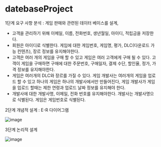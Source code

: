 # datebaseProject

1단계 요구 사항 분석 : 게임 판매와 관련된 데이터 베이스를 설계, 
* 고객을 관리하기 위해 이메일, 이름, 전화번호, 생년월일, 아이디, 적립금을 저장한다. 
* 회원은 아이디로 식별한다. 게임에 대한 게임번호, 게임명, 평가, DLC(다운로드 가능 컨텐츠), 장르 정보를 유지해야한다. 
* 고객은 여러 개의 게임을 구매 할 수 있고 게임은 여러 고객에게 구매 될 수 있다. 고객이 게임을 구매하면 구매에 대한 주문번호, 구매일자, 결제 수단, 할인율, 정가, 가격 정보를 유지해야한다. 
* 게임은 여러개의 DLC와 장르를 가질 수 있다. 게임 개발사는 여러개의 게임을 업로드 할 수 있고 하나의 게임은 하나의 개발사에서만 만들어진다, 게임 개발사가 게임을 업로드 할때는 제한 연령과 업로드 날짜 정보를 유지해야 한다. 
* 개발사에 대한 개발사명, 이메일, 전화 번호를 유지해야한다. 개발사는 개발사명으로 식별된다. 게임은 게임번호로 식별된다. 

2단계 개념적 설계 : E-R 다이어그램

![image](https://github.com/user-attachments/assets/f0ba1b99-1c51-4404-b9e8-4f77e7f6755d)

3단계 논리적 설계

![image](https://github.com/user-attachments/assets/7024fedf-f3b9-4919-8117-f30b307fd7f1)
